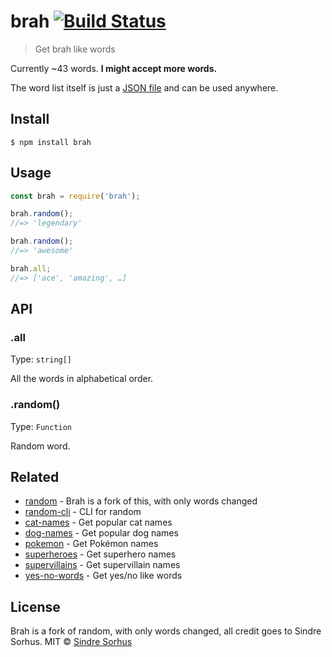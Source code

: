 # brah [![Build Status](https://travis-ci.org/sindresorhus/brah.svg?branch=master)](https://travis-ci.org/sindresorhus/brah)

> Get brah like words

Currently ~43 words. **I might accept more words.**

The word list itself is just a [JSON file](words.json) and can be used anywhere.


## Install

```
$ npm install brah
```


## Usage

```js
const brah = require('brah');

brah.random();
//=> 'legendary'

brah.random();
//=> 'awesome'

brah.all;
//=> ['ace', 'amazing', …]
```

## API

### .all

Type: `string[]`

All the words in alphabetical order.

### .random()

Type: `Function`

Random word.


## Related

- [random](https://github.com/sindresorhus/random) - Brah is a fork of this, with only words changed
- [random-cli](https://github.com/sindresorhus/brah-cli) - CLI for random
- [cat-names](https://github.com/sindresorhus/cat-names) - Get popular cat names
- [dog-names](https://github.com/sindresorhus/dog-names) - Get popular dog names
- [pokemon](https://github.com/sindresorhus/pokemon) - Get Pokémon names
- [superheroes](https://github.com/sindresorhus/superheroes) - Get superhero names
- [supervillains](https://github.com/sindresorhus/supervillains) - Get supervillain names
- [yes-no-words](https://github.com/sindresorhus/yes-no-words) - Get yes/no like words


## License
Brah is a fork of random, with only words changed, all credit goes to Sindre Sorhus.
MIT © [Sindre Sorhus](https://sindresorhus.com)
